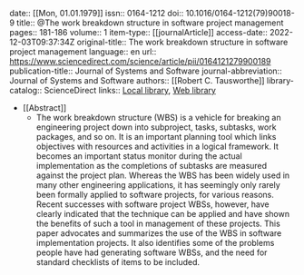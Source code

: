 date:: [[Mon, 01.01.1979]]
issn:: 0164-1212
doi:: 10.1016/0164-1212(79)90018-9
title:: @The work breakdown structure in software project management
pages:: 181-186
volume:: 1
item-type:: [[journalArticle]]
access-date:: 2022-12-03T09:37:34Z
original-title:: The work breakdown structure in software project management
language:: en
url:: https://www.sciencedirect.com/science/article/pii/0164121279900189
publication-title:: Journal of Systems and Software
journal-abbreviation:: Journal of Systems and Software
authors:: [[Robert C. Tausworthe]]
library-catalog:: ScienceDirect
links:: [Local library](zotero://select/library/items/THTGLTVM), [Web library](https://www.zotero.org/users/6520516/items/THTGLTVM)

- [[Abstract]]
	- The work breakdown structure (WBS) is a vehicle for breaking an engineering project down into subproject, tasks, subtasks, work packages, and so on. It is an important planning tool which links objectives with resources and activities in a logical framework. It becomes an important status monitor during the actual implementation as the completions of subtasks are measured against the project plan. Whereas the WBS has been widely used in many other engineering applications, it has seemingly only rarely been formally applied to software projects, for various reasons. Recent successes with software project WBSs, however, have clearly indicated that the technique can be applied and have shown the benefits of such a tool in management of these projects. This paper advocates and summarizes the use of the WBS in software implementation projects. It also identifies some of the problems people have had generating software WBSs, and the need for standard checklists of items to be included.